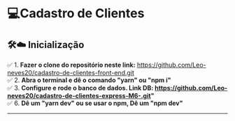 # 💻Cadastro de Clientes

## 🛠️:cloud: Inicialização

:white_check_mark: 1. **Fazer o clone do repositório neste link:** https://github.com/Leo-neves20/cadastro-de-clientes-front-end.git <br>
:white_check_mark: 2. **Abra o terminal e dê o comando "yarn" ou "npm i"** <br>
:white_check_mark: 3. **Configure e rode o banco de dados. Link DB: https://github.com/Leo-neves20/cadastro-de-clientes-express-M6-.git"** <br>
:white_check_mark: 6. **Dê um "yarn dev" ou se usar o npm, Dê um "npm dev"**

_______________________________________________________________________________________________________________________________________________________________________
